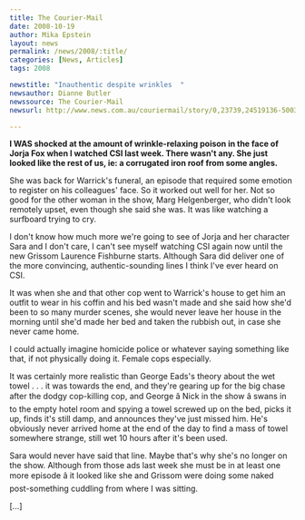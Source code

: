 ```yaml
---
title: The Courier-Mail
date: 2008-10-19
author: Mika Epstein
layout: news
permalink: /news/2008/:title/
categories: [News, Articles]
tags: 2008

newstitle: "Inauthentic despite wrinkles  "
newsauthor: Dianne Butler  
newssource: The Courier-Mail  
newsurl: http://www.news.com.au/couriermail/story/0,23739,24519136-5003422,00.html  

---
```


**I WAS shocked at the amount of wrinkle-relaxing poison in the face of Jorja Fox when I watched CSI last week. There wasn't any. She just looked like the rest of us, ie: a corrugated iron roof from some angles.**

She was back for Warrick's funeral, an episode that required some emotion to register on his colleagues' face. So it worked out well for her. Not so good for the other woman in the show, Marg Helgenberger, who didn't look remotely upset, even though she said she was. It was like watching a surfboard trying to cry. 

I don't know how much more we're going to see of Jorja and her character Sara and I don't care, I can't see myself watching CSI again now until the new Grissom Laurence Fishburne starts. Although Sara did deliver one of the more convincing, authentic-sounding lines I think I've ever heard on CSI. 

It was when she and that other cop went to Warrick's house to get him an outfit to wear in his coffin and his bed wasn't made and she said how she'd been to so many murder scenes, she would never leave her house in the morning until she'd made her bed and taken the rubbish out, in case she never came home. 

I could actually imagine homicide police or whatever saying something like that, if not physically doing it. Female cops especially. 

It was certainly more realistic than George Eads's theory about the wet towel . . . it was towards the end, and they're gearing up for the big chase after the dodgy cop-killing cop, and George â Nick in the show â swans in to the empty hotel room and spying a towel screwed up on the bed, picks it up, finds it's still damp, and announces they've just missed him. He's obviously never arrived home at the end of the day to find a mass of towel somewhere strange, still wet 10 hours after it's been used. 

Sara would never have said that line. Maybe that's why she's no longer on the show. Although from those ads last week she must be in at least one more episode â it looked like she and Grissom were doing some naked post-something cuddling from where I was sitting. 

[...]

